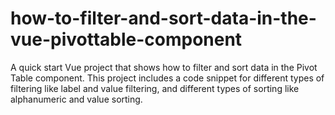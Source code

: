 # how-to-filter-and-sort-data-in-the-vue-pivottable-component
A quick start Vue project that shows how to filter and sort data in the Pivot Table component.  This project includes a code snippet for different types of filtering like label and value filtering, and different types of sorting like alphanumeric and value sorting.
